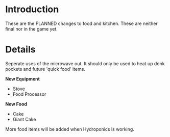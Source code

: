 # Introduction #

These are the PLANNED changes to food and kitchen. These are neither final nor in the game yet.


# Details #

Seperate uses of the microwave out. It should only be used to heat up donk pockets and future 'quick food' items.

**New Equipment**
  * Stove
  * Food Processor

**New Food**
  * Cake
  * Giant Cake

More food items will be added when Hydroponics is working.